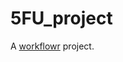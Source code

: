 # 5FU_project

A [workflowr](https://reneeisnowhere.github.io/5FU_project/index.html) project.

[workflowr]: https://github.com/workflowr/workflowr
